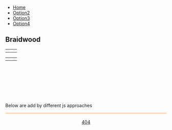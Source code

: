 <!--css file-->
<link rel="stylesheet" href="https://stackpath.bootstrapcdn.com/bootstrap/4.4.1/css/bootstrap.min.css" integrity="sha384-Vkoo8x4CGsO3+Hhxv8T/Q5PaXtkKtu6ug5TOeNV6gBiFeWPGFN9MuhOf23Q9Ifjh" crossorigin="anonymous">
<link rel="stylesheet" type="text/css" href="style/style1.css">

<!--test for google chart-->
<!--Load the AJAX API-->
<script type="text/javascript" src="https://www.gstatic.com/charts/loader.js"></script>
<script type="text/javascript">
<!--Load the Visualization API and the corechart package.-->
google.charts.load('current', {'packages':['corechart']});
<!--Draw the line chart for the Spreadsheet when Charts is loaded.-->
google.charts.setOnLoadCallback(drawRentEventCountChart);
google.charts.setOnLoadCallback(drawRentAveragePriceChart);
google.charts.setOnLoadCallback(drawSoldEventCountChart);
google.charts.setOnLoadCallback(drawSoldAveragePriceChart);

<!--Callback that creates and populates a data table, instantiates the pie chart, passes in the data and draws it.-->
function drawRentEventCountChart() {   
   <!--Create a query to spreadsheet.-->
   var query = new google.visualization.Query('https://docs.google.com/spreadsheets/d/1i4G3n-sSk3A4voH2DCKKIzK7G5PFBwEE6XVZRQRci_g/edit#gid=531570582');
   <!--Set Query-->
   <!--For Rent EventCount-->
   query.setQuery("select B, C where A contains 'Rent EventCount'");
   <!--send query and handle response-->
   query.send(handleQueryResponse);
   <!--handler function-->
   function handleQueryResponse(response) {
     // Called when the query response is returned
     if (response.isError()) {
       alert('Error in query: ' + response.getMessage() + ' ' + response.getDetailedMessage());
       return;
     }
     <!--extract response data-->
     var data = response.getDataTable();
     console.log(data);
     <!--Set chart options-->
     var options = {'title':'Rent EventCount',
                    'width':680,
                    'height':400,
                    pointSize: 5,
                    legend: { position: 'bottom' }
                    };
     <!--Instantiate and draw our chart, passing in some options.-->
     var chart = new google.visualization.LineChart(document.getElementById('RentEventCount_div'));
     chart.draw(data, options);
   }
}
function drawRentAveragePriceChart() {   
   <!--Create a query to spreadsheet.-->
   var query = new google.visualization.Query('https://docs.google.com/spreadsheets/d/1i4G3n-sSk3A4voH2DCKKIzK7G5PFBwEE6XVZRQRci_g/edit#gid=531570582');
   <!--Set Query-->
   <!--For Rent EventCount-->
   query.setQuery("select B, C where A contains 'Rent AveragePrice'");
   <!--send query and handle response-->
   query.send(handleQueryResponse);
   <!--handler function-->
   function handleQueryResponse(response) {
     // Called when the query response is returned
     if (response.isError()) {
       alert('Error in query: ' + response.getMessage() + ' ' + response.getDetailedMessage());
       return;
     }
     <!--extract response data-->
     var data = response.getDataTable();
     console.log(data);
     <!--Set chart options-->
     var options = {'title':'Rent AveragePrice',
                    'width':680,
                    'height':400,
                    pointSize: 5,
                    legend: { position: 'bottom' }
                    };
     <!--Instantiate and draw our chart, passing in some options.-->
     var chart = new google.visualization.LineChart(document.getElementById('RentAveragePrice_div'));
     chart.draw(data, options);
   }
}
function drawSoldEventCountChart() {   
   <!--Create a query to spreadsheet.-->
   var query = new google.visualization.Query('https://docs.google.com/spreadsheets/d/1i4G3n-sSk3A4voH2DCKKIzK7G5PFBwEE6XVZRQRci_g/edit#gid=531570582');
   <!--Set Query-->
   <!--For Rent EventCount-->
   query.setQuery("select B, C where A contains 'Sold EventCount'");
   <!--send query and handle response-->
   query.send(handleQueryResponse);
   <!--handler function-->
   function handleQueryResponse(response) {
     // Called when the query response is returned
     if (response.isError()) {
       alert('Error in query: ' + response.getMessage() + ' ' + response.getDetailedMessage());
       return;
     }
     <!--extract response data-->
     var data = response.getDataTable();
     console.log(data);
     <!--Set chart options-->
     var options = {'title':'Sold EventCount',
                    'width':680,
                    'height':400,
                    pointSize: 5,
                    legend: { position: 'bottom' }
                    };
     <!--Instantiate and draw our chart, passing in some options.-->
     var chart = new google.visualization.LineChart(document.getElementById('SoldEventCount_div'));
     chart.draw(data, options);
   }
}
function drawSoldAveragePriceChart() {   
   <!--Create a query to spreadsheet.-->
   var query = new google.visualization.Query('https://docs.google.com/spreadsheets/d/1i4G3n-sSk3A4voH2DCKKIzK7G5PFBwEE6XVZRQRci_g/edit#gid=531570582');
   <!--Set Query-->
   <!--For Rent EventCount-->
   query.setQuery("select B, C where A contains 'Sold AveragePrice'");
   <!--send query and handle response-->
   query.send(handleQueryResponse);
   <!--handler function-->
   function handleQueryResponse(response) {
     // Called when the query response is returned
     if (response.isError()) {
       alert('Error in query: ' + response.getMessage() + ' ' + response.getDetailedMessage());
       return;
     }
     <!--extract response data-->
     var data = response.getDataTable();
     console.log(data);
     <!--Set chart options-->
     var options = {'title':'Sold AveragePrice',
                    'width':680,
                    'height':400,
                    pointSize: 5,
                    legend: { position: 'bottom' }
                    };
     <!--Instantiate and draw our chart, passing in some options.-->
     var chart = new google.visualization.LineChart(document.getElementById('SoldAveragePrice_div'));
     chart.draw(data, options);
   }
}
</script>
<!--test for google chart-->


<!--test for google map-->
<script defer
    src="https://maps.googleapis.com/maps/api/js?key=AIzaSyDcPfC9HmRWGoP4pluFyWh02pCSnPYVqjM&callback=initMap">
</script>
<script>
    let map;
    function initMap() {
      // Set basic params
      var mapOptions = {
          center : new google.maps.LatLng(-25.51237, 133.49844),
          zoom : 5,
          zoomControl: false,
          streetViewControl: false,
          mapTypeControl: false,
          panControl: false
      };
      // Add Control keys
      if (window.innerWidth > 728) {
           mapOptions.zoomControl = true;
           mapOptions.zoomControlOptions = {
               position: google.maps.ControlPosition.RIGHT_BOTTOM
           };
           mapOptions.streetViewControl = true;
           mapOptions.mapTypeControl = true;
           mapOptions.mapTypeControlOptions = {
               position: google.maps.ControlPosition.LEFT_BOTTOM
           };
      }
      // set map height
      document.getElementById("map_canvas").style.height = (window.innerHeight - 110).toString() + "px"
      // Show map
      map = new google.maps.Map(document.getElementById("map_canvas"), mapOptions);
      // Load boundary data and set style
      map.data.loadGeoJson('script/features-1.json', {}, function() {});
      map.data.loadGeoJson('script/features-2.json', {}, function() {});
      map.data.loadGeoJson('script/features-3.json', {}, function() {});
      map.data.loadGeoJson('script/features-4.json', {}, function() {});
      map.data.loadGeoJson('script/features-5.json', {}, function() {});
      map.data.loadGeoJson('script/features-6.json', {}, function() {});
      map.data.loadGeoJson('script/features-7.json', {}, function() {});
      map.data.loadGeoJson('script/features-8.json', {}, function() {});
      map.data.setStyle({fillOpacity: 0.0, strokeWeight: 1, strokeColor: 'lightslategrey'});
      // Link Event to Functions
      map.data.addListener('click', function(event) {
         selectSuburb(event.feature);
      });
    }
    // Handle selection
    function selectSuburb(feature) {
      map.data.revertStyle();
      map.data.overrideStyle(feature, {fillOpacity: 0.1, fillColor: 'red'});
      // Handle different naming
      function capitalizeFirstLetter(str) {
        var splitStr = str.toLowerCase().split(' ');
        for (var i = 0; i < splitStr.length; i++) {
            // You do not need to check if i is larger than splitStr length, as your for does that for you
            // Assign it back to the array
            splitStr[i] = splitStr[i].charAt(0).toUpperCase() + splitStr[i].substring(1);     
        }
        // Directly return the joined string
        return splitStr.join(' '); 
      }
      suburb_name = feature.getProperty("name");
      suburb_name = capitalizeFirstLetter(suburb_name);
      document.getElementById('selected_suburb_name').innerHTML = suburb_name;
      //        
      //
      //
      //        
      //
      //
      // change data here
      updateRentEventCountChart(suburb_name);
      updateRentAveragePriceChart(suburb_name);
      updateSoldEventCountChart(suburb_name);
      updateSoldAveragePriceChart(suburb_name);
      function updateRentEventCountChart(suburb_name){
         //Create a query to spreadsheet for the data
         var query = new google.visualization.Query('https://docs.google.com/spreadsheets/d/1cA2tq2AswcucESWJFgKb7M3U63bWk52LmrXIP6zj60g/edit#gid=456361713');
         //Set Query
         //For Rent EventCount of a specific place in row?  + "` group by A".  
         var Que = "select C, G, K, O, S, W, AA, AE, AI, AM, AQ, AU where A = '" + suburb_name + "'";
         console.log(Que);
         query.setQuery(Que);
         //send query and handle response
         var data = query.send(handleQueryResponse);
         //
         //handler function
         function handleQueryResponse(response) {
           // Called when the query response is returned
           if (response.isError()) {
             alert('Error in query: ' + response.getMessage() + ' ' + response.getDetailedMessage());
             return;
           }
           //extract response data
           var DT = response.getDataTable();
           console.log(DT);
           return DT;
         }
         /*                                   
         //Create a query to spreadsheet for month
         var query = new google.visualization.Query('https://docs.google.com/spreadsheets/d/1cA2tq2AswcucESWJFgKb7M3U63bWk52LmrXIP6zj60g/edit#gid=456361713');
         var Que = "select B where B is not null";
         console.log(Que);
         query.setQuery(Que);
         //send query and handle response
         var mon = query.send(handleQueryResponse2);
         //
         //handler function2
         function handleQueryResponse2(response) {
           // Called when the query response is returned
           if (response.isError()) {
             alert('Error in query: ' + response.getMessage() + ' ' + response.getDetailedMessage());
             return;
           }
           <!--extract response data-->
           var DT2 = response.getDataTable();
           console.log(DT2);
           return DT2;
         }
         //now we have 2 tables
         var chart = google.visualization.data.join(mon, data, 'full');
         */
         /*
         <!--Set chart options-->
         var options = {'title':'Rent EventCount',
                        'width':680,
                        'height':400,
                        pointSize: 5,
                        legend: { position: 'bottom' }
                       };
         <!--Instantiate and draw our chart, passing in some options.-->
         var chart = new google.visualization.LineChart(document.getElementById('RentEventCount_div'));
         chart.draw(chart, options);
         */
      };
      function updateRentAveragePriceChart(suburb_name){};
      function updateSoldEventCountChart(suburb_name){};
      function updateSoldAveragePriceChart(suburb_name){};
    }
</script>
<!--test for google map-->







<div id="main">
   <nav class="sticky">
      <ul class="menubar">
         <li class="menubar active"><a href="https://mananoy.github.io"><i class="fas fa-home"></i> Home</a></li>
         <li class="menubar"><a href="https://mananoy.github.io/pages/404"><i class="fas fa-house-user"></i> Option2</a></li>
         <li class="menubar"><a href="https://mananoy.github.io/pages/404"><i class="fas fa-archive"></i> Option3</a></li>
         <li class="menubar"><a href="https://mananoy.github.io/pages/404"><i class="fas fa-address-card"></i> Option4</a></li>
      </ul>
   </nav> 
   <!--Div that will hold the map-->
   <div id="map_canvas"></div>
   
   <!--display suburb name-->
   <h2 id="selected_suburb_name" text-align="center">Braidwood</h2>
   
   <!--Div that will hold the pie chart-->
   <!--Table and divs that hold the pie charts-->
   <table class="columns">
     <tr>
       <td><div id="RentEventCount_div" style="border: 1px solid #ccc"></div></td>
       <td><div id="RentAveragePrice_div" style="border: 1px solid #ccc"></div></td>
     </tr>
   </table>
   <table class="columns">
     <tr>
       <td><div id="SoldEventCount_div" style="border: 1px solid #ccc"></div></td>
       <td><div id="SoldAveragePrice_div" style="border: 1px solid #ccc"></div></td>
     </tr>
   </table>
   <br/>
   <br/>
   <br/>
   <br/>
   <br/>
   <br/>
   <p title="You hover on me~"> Below are add by different js approaches </p>

   <div style="background-color: PapayaWhip; border:0.2em solid PeachPuff;">
     <div id="text1"></div>
     <div id="text2"></div>
     <div id="text3"></div>
   </div>

   <br>
   <div style="text-align: center;">
      <a class="btn btn-primary" href="https://mananoy.github.io/pages/404" role="button">404</a>
   </div>



   <!--test for loading with js file, jquery, and intext js-->
   <!--load JQuery-->
   <script src="https://code.jquery.com/jquery-3.2.1.min.js"></script>
   
   <!--This time we can put the script tags anywhere we like as the jQuery callback function will be only executed when the DOM is ready. The only limitation is that we need to load our code after we have loaded jQuery itself.-->
   <script src="script/test.js"></script>

   <!--we would like to get some data from the server. As we cannot run anything on the server we cannot get dynamic data, but we can store the data in JSON files and load them using the Ajax methods provided by jQuery.-->
   <script src="script/json.js"></script>

   <!--The JavaScript code must come at the end so by the time it is executed the DOM is ready. Otherwise the JavaScript code will not find the HTML element.-->
   <script>
      document.getElementById("text2").innerHTML = "Text added by JavaScript code";
   </script>
   
   <!--This is required for icon-->
   <script src="https://kit.fontawesome.com/f46a3c561e.js" crossorigin="anonymous"></script>
   <!--This is required for bootstrap-->
   <script src="https://cdn.jsdelivr.net/npm/popper.js@1.16.0/dist/umd/popper.min.js" integrity="sha384-Q6E9RHvbIyZFJoft+2mJbHaEWldlvI9IOYy5n3zV9zzTtmI3UksdQRVvoxMfooAo" crossorigin="anonymous"></script>
   <script src="https://stackpath.bootstrapcdn.com/bootstrap/4.4.1/js/bootstrap.min.js" integrity="sha384-wfSDF2E50Y2D1uUdj0O3uMBJnjuUD4Ih7YwaYd1iqfktj0Uod8GCExl3Og8ifwB6" crossorigin="anonymous"></script>
   
</div>
